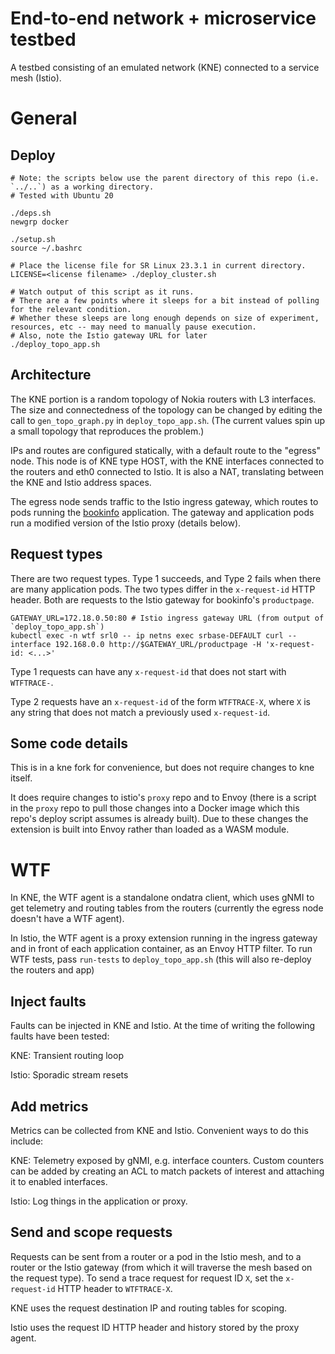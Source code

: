 # End-to-end network + microservice testbed
A testbed consisting of an emulated network (KNE) connected to a service mesh (Istio).

# General

## Deploy
```
# Note: the scripts below use the parent directory of this repo (i.e. `../..`) as a working directory.
# Tested with Ubuntu 20

./deps.sh
newgrp docker

./setup.sh
source ~/.bashrc

# Place the license file for SR Linux 23.3.1 in current directory.
LICENSE=<license filename> ./deploy_cluster.sh

# Watch output of this script as it runs.
# There are a few points where it sleeps for a bit instead of polling for the relevant condition.
# Whether these sleeps are long enough depends on size of experiment, resources, etc -- may need to manually pause execution.
# Also, note the Istio gateway URL for later
./deploy_topo_app.sh
```

## Architecture
The KNE portion is a random topology of Nokia routers with L3 interfaces.
The size and connectedness of the topology can be changed by editing the call to `gen_topo_graph.py` in `deploy_topo_app.sh`.
(The current values spin up a small topology that reproduces the problem.)

IPs and routes are configured statically, with a default route to the "egress" node.
This node is of KNE type HOST, with the KNE interfaces connected to the routers and eth0 connected to Istio.
It is also a NAT, translating between the KNE and Istio address spaces.

The egress node sends traffic to the Istio ingress gateway, which routes to pods running the [bookinfo](https://istio.io/latest/docs/examples/bookinfo/) application.
The gateway and application pods run a modified version of the Istio proxy (details below).

## Request types
There are two request types. Type 1 succeeds, and Type 2 fails when there are many application pods.
The two types differ in the `x-request-id` HTTP header.
Both are requests to the Istio gateway for bookinfo's `productpage`.

```
GATEWAY_URL=172.18.0.50:80 # Istio ingress gateway URL (from output of `deploy_topo_app.sh`)
kubectl exec -n wtf srl0 -- ip netns exec srbase-DEFAULT curl --interface 192.168.0.0 http://$GATEWAY_URL/productpage -H 'x-request-id: <...>'
```

Type 1 requests can have any `x-request-id` that does not start with `WTFTRACE-`.

Type 2 requests have an `x-request-id` of the form `WTFTRACE-X`, where `X` is any string that does not match a previously used `x-request-id`.

## Some code details
This is in a kne fork for convenience, but does not require changes to kne itself.

It does require changes to istio's `proxy` repo and to Envoy (there is a script in the `proxy` repo to pull those changes into a Docker image which this repo's deploy script assumes is already built). Due to these changes the extension is built into Envoy rather than loaded as a WASM module.


# WTF

In KNE, the WTF agent is a standalone ondatra client, which uses gNMI to get telemetry and routing tables from the routers (currently the egress node doesn't have a WTF agent).

In Istio, the WTF agent is a proxy extension running in the ingress gateway and in front of each application container, as an Envoy HTTP filter.
To run WTF tests, pass `run-tests` to `deploy_topo_app.sh` (this will also re-deploy the routers and app)

## Inject faults
Faults can be injected in KNE and Istio. At the time of writing the following faults have been tested:

KNE: Transient routing loop

Istio: Sporadic stream resets

## Add metrics
Metrics can be collected from KNE and Istio. Convenient ways to do this include:

KNE: Telemetry exposed by gNMI, e.g. interface counters. Custom counters can be added by creating an ACL to match packets of interest and attaching it to enabled interfaces.

Istio: Log things in the application or proxy.

## Send and scope requests
Requests can be sent from a router or a pod in the Istio mesh, and to a router or the Istio gateway (from which it will traverse the mesh based on the request type). To send a trace request for request ID `X`, set the `x-request-id` HTTP header to `WTFTRACE-X`.

KNE uses the request destination IP and routing tables for scoping.

Istio uses the request ID HTTP header and history stored by the proxy agent.
